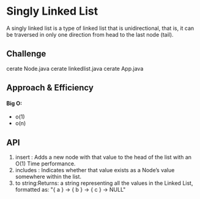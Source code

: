 # Singly Linked List
A singly linked list is a type of linked list that is unidirectional, that is, it can be traversed in only one direction from head to the last node (tail).

## Challenge
cerate Node.java 
cerate linkedlist.java
cerate App.java


## Approach & Efficiency
#### Big O:
* o(1)
* o(n)

## API
1. insert : Adds a new node with that value to the head of the list with an O(1) Time performance.
2. includes : Indicates whether that value exists as a Node’s value somewhere within the list.
3. to string:Returns: a string representing all the values in the Linked List, formatted as:
"{ a } -> { b } -> { c } -> NULL"